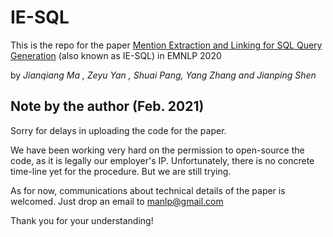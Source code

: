 # IE-SQL

This is the repo for the paper [Mention Extraction and Linking for SQL Query Generation](https://www.aclweb.org/anthology/2020.emnlp-main.563.pdf)  (also known as IE-SQL) in EMNLP 2020

by *Jianqiang Ma , Zeyu Yan , Shuai Pang, Yang Zhang and Jianping Shen*



## Note by the author (Feb. 2021)

Sorry for delays in uploading the code for the paper.

We have been working very hard on the permission to open-source the code, as it is legally our employer's IP.  Unfortunately, there is no concrete time-line yet for the procedure. But we are still trying.   

As for now, communications about technical details of the paper is welcomed. Just drop an email to manlp@gmail.com

Thank you for your understanding!
